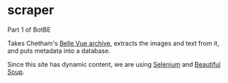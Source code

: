 # scraper
Part 1 of BotBE

Takes Chetham's [Belle Vue archive]("http://185.121.204.150/ChethamLibrary/#/search?TitCollectionTitle=Belle%20Vue%20Gardens"), extracts the images and text from it, and puts metadata into a database.

Since this site has dynamic content, we are using [Selenium](https://www.selenium.dev/documentation/en/webdriver/) and [Beautiful Soup](https://pypi.org/project/beautifulsoup4/).


